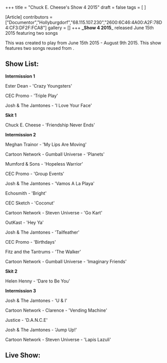 +++
title = "Chuck E. Cheese's Show 4 2015"
draft = false
tags = [ ]

[Article]
contributors = ["Documentor","Hollyburgdorf","68.115.107.230","2600:6C46:4A00:A2F:78D4:CF3:DF2F:FCA8"]
gallery = []
+++
**_Show 4 2015**_ released June 15th 2015 featuring two songs

This was created to play from June 15th 2015 - August 9th 2015. This show features two songs reused from .

## Show List: ##
**Intermission 1**

Ester Dean - 'Crazy Youngsters'

CEC Promo - 'Triple Play'

Josh & The Jamtones - 'I Love Your Face'

**Skit 1** 

Chuck E. Cheese - 'Friendship Never Ends'

**Intermission 2** 

Meghan Trainor - 'My Lips Are Moving'

Cartoon Network - Gumball Universe - 'Planets'

Mumford & Sons - 'Hopeless Warrior'

CEC Promo - 'Group Events'

Josh & The Jamtones - 'Vamos A La Playa'

Echosmith - 'Bright'

CEC Sketch - 'Coconut'

Cartoon Network - Steven Universe - 'Go Kart'

OutKast - 'Hey Ya'

Josh & The Jamtones - 'Tailfeather'

CEC Promo - 'Birthdays'

Fitz and the Tantrums - 'The Walker'

Cartoon Network - Gumball Universe - 'Imaginary Friends'

**Skit 2**

Helen Henny - 'Dare to Be You'

**Intermission 3** 

Josh & The Jamtones - 'U & I'

Cartoon Network - Clarence - 'Vending Machine'

Justice - 'D.A.N.C.E'

Josh & The Jamtones - 'Jump Up!'

Cartoon Network - Steven Universe - 'Lapis Lazuli'

## Live Show: ##
